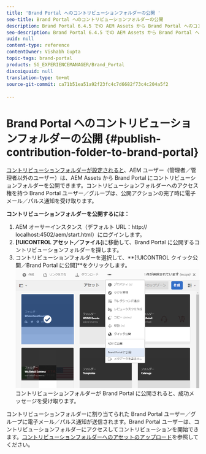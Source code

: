 ```yaml
---
title: 'Brand Portal へのコントリビューションフォルダーの公開 '
seo-title: Brand Portal へのコントリビューションフォルダーの公開
description: Brand Portal 6.4.5 での AEM Assets から Brand Portal へのコントリビューションフォルダーの公開について説明します。
seo-description: Brand Portal 6.4.5 での AEM Assets から Brand Portal へのコントリビューションフォルダーの公開について説明します。
uuid: null
content-type: reference
contentOwner: Vishabh Gupta
topic-tags: brand-portal
products: SG_EXPERIENCEMANAGER/Brand_Portal
discoiquuid: null
translation-type: tm+mt
source-git-commit: ca71b51ea51a92f23fc4c7d6682f73c4c204a5f2

---
```



# Brand Portal へのコントリビューションフォルダーの公開 {#publish-contribution-folder-to-brand-portal}

[コントリビューションフォルダーが設定されると](brand-portal-configure-contribution-folder-properties.md)、AEM ユーザー（管理者／管理者以外のユーザー）は、AEM Assets から Brand Portal にコントリビューションフォルダーを公開できます。コントリビューションフォルダーへのアクセス権を持つ Brand Portal ユーザー／グループは、公開アクションの完了時に電子メール／パルス通知を受け取ります。

**コントリビューションフォルダーを公開するには：**

1. AEM オーサーインスタンス（デフォルト URL：http:// localhost:4502/aem/start.html）にログインします。
1. **[!UICONTROL アセット／ファイル]**&#x200B;に移動して、Brand Portal に公開するコントリビューションフォルダーを探します。
1. コントリビューションフォルダーを選択して、**[!UICONTROL クイック公開／Brand Portal に公開]**をクリックします。
   ![](assets/publish-contribution-folder-to-bp.png)
コントリビューションフォルダーが Brand Portal に公開されると、成功メッセージを受け取ります。

コントリビューションフォルダーに割り当てられた Brand Portal ユーザー／グループに電子メール／パルス通知が送信されます。Brand Portal ユーザーは、コントリビューションフォルダーにアクセスしてコントリビューションを開始できます。[コントリビューションフォルダーへのアセットのアップロード](brand-portal-upload-assets-to-contribution-folder.md)を参照してください。